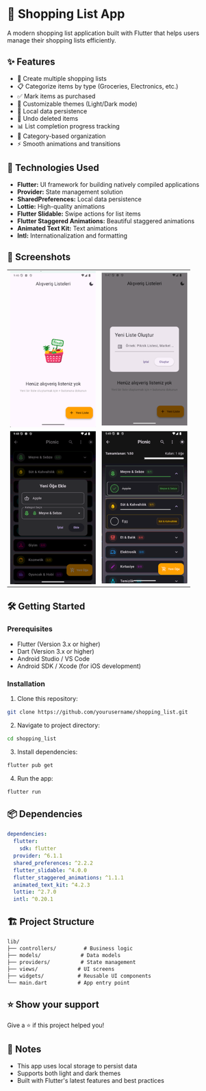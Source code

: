 # 🛒 Shopping List App

A modern shopping list application built with Flutter that helps users manage their shopping lists efficiently.

## ✨ Features

- 📝 Create multiple shopping lists
- 📋 Categorize items by type (Groceries, Electronics, etc.)
- ✅ Mark items as purchased
- 🎨 Customizable themes (Light/Dark mode)
- 💾 Local data persistence
- 🔄 Undo deleted items
- 📊 List completion progress tracking
- 🎯 Category-based organization
- ⚡ Smooth animations and transitions

## 🚀 Technologies Used

- **Flutter:** UI framework for building natively compiled applications
- **Provider:** State management solution
- **SharedPreferences:** Local data persistence
- **Lottie:** High-quality animations
- **Flutter Slidable:** Swipe actions for list items
- **Flutter Staggered Animations:** Beautiful staggered animations
- **Animated Text Kit:** Text animations
- **Intl:** Internationalization and formatting

## 📱 Screenshots

<table>
  <tr>
    <td><img src="image-1.png" width="200" alt="App home page"/></td>
    <td><img src="image-2.png" width="200" alt="Create a new list"/></td>
  </tr>
  <tr>
    <td><img src="image-3.png" width="200" alt="Adding shopping item"/></td>
    <td><img src="image-4.png" width="200" alt="Shopping list page"/></td>
  </tr>
</table>

## 🛠️ Getting Started

### Prerequisites

- Flutter (Version 3.x or higher)
- Dart (Version 3.x or higher)
- Android Studio / VS Code
- Android SDK / Xcode (for iOS development)

### Installation

1. Clone this repository:
```bash
git clone https://github.com/yourusername/shopping_list.git
```

2. Navigate to project directory:
```bash
cd shopping_list
```

3. Install dependencies:
```bash
flutter pub get
```

4. Run the app:
```bash
flutter run
```

## 📦 Dependencies

```yaml
dependencies:
  flutter:
    sdk: flutter
  provider: ^6.1.1
  shared_preferences: ^2.2.2
  flutter_slidable: ^4.0.0
  flutter_staggered_animations: ^1.1.1
  animated_text_kit: ^4.2.3
  lottie: ^2.7.0
  intl: ^0.20.1
```

## 🏗️ Project Structure

```
lib/
├── controllers/         # Business logic
├── models/             # Data models
├── providers/          # State management
├── views/             # UI screens
├── widgets/           # Reusable UI components
└── main.dart          # App entry point
```

## ⭐ Show your support

Give a ⭐️ if this project helped you!

## 📝 Notes

- This app uses local storage to persist data
- Supports both light and dark themes
- Built with Flutter's latest features and best practices